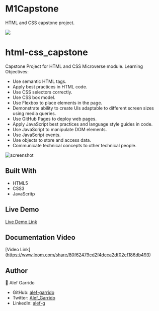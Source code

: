 # M1Capstone
HTML and CSS capstone project. 

![](https://img.shields.io/badge/Microverse-blueviolet)

# html-css_capstone

Capstone Project for  HTML and CSS Microverse module. 
Learning Objectives:
 - Use semantic HTML tags.
 - Apply best practices in HTML code.
 - Use CSS selectors correctly.
 - Use CSS box model.
 - Use Flexbox to place elements in the page.
 - Demonstrate ability to create UIs adaptable to different screen sizes using media queries.
 - Use GitHub Pages to deploy web pages.
 - Apply JavaScript best practices and language style guides in code.
 - Use JavaScript to manipulate DOM elements.
 - Use JavaScript events.
 - Use objects to store and access data.
 - Communicate technical concepts to other technical people.

![screenshot](./app_screenshot.png)

## Built With

- HTML5
- CSS3
- JavaScritp

## Live Demo

[Live Demo Link](https://alef-garrido.github.io/M1Capstone/)


## Documentation Video

[Video Link] (https://www.loom.com/share/80f62479cd2f4dcca2df02ef186db493)

## Author

👤 Alef Garrido

- GitHub: [alef-garrido](https://github.com/alef-garrido)
- Twitter: [Alef_Garrido](https://twitter.com/Alef_Garrido)
- LinkedIn: [alef-g](https://www.linkedin.com/in/alef-g/)
